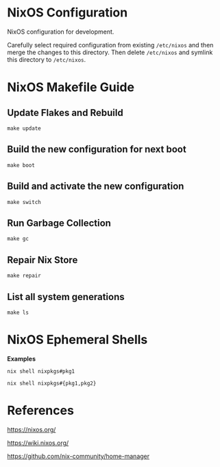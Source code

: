 # NixOS Configuration

NixOS configuration for development.

Carefully select required configuration from existing `/etc/nixos` and then merge the changes to this directory. Then delete `/etc/nixos` and symlink this directory to `/etc/nixos`.

# NixOS Makefile Guide

## Update Flakes and Rebuild

```
make update
```

## Build the new configuration for next boot

```
make boot
```

## Build and activate the new configuration

```
make switch
```

## Run Garbage Collection

```
make gc
```

## Repair Nix Store

```
make repair
```

## List all system generations

```
make ls
```

# NixOS Ephemeral Shells

**Examples**

```
nix shell nixpkgs#pkg1
```

```
nix shell nixpkgs#{pkg1,pkg2}
```

# References

https://nixos.org/

https://wiki.nixos.org/

https://github.com/nix-community/home-manager
